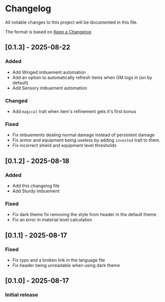 # Changelog

All notable changes to this project will be documented in this file.

The format is based on [Keep a Changelog](https://keepachangelog.com/en/1.1.0/).

## [0.1.3] - 2025-08-22

### Added

- Add Winged imbuement automation
- Add an option to automatically refresh items when GM logs in (on by default)
- Add Sensory imbuement automation

### Changed

- Add `magical` trait when item's refinement gets it's first bonus

### Fixed

- Fix imbuements dealing normal damage instead of persistent damage
- Fix armor and equipment being useless by adding `invested` trait to them.
- Fix incorrect shield and equipment level thresholds

## [0.1.2] - 2025-08-18

### Added

- Add this changelog file
- Add Sturdy imbuement

### Fixed

- Fix dark theme fix removing the style from header in the default theme
- Fix an error in material level calculation

## [0.1.1] - 2025-08-17

### Fixed

- Fix typo and a broken link in the language file
- Fix header being unreadable when using dark theme

## [0.1.0] - 2025-08-17

### Initial release
